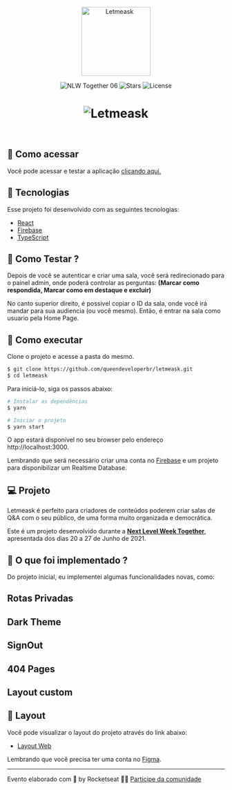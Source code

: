 <p align="center">
  <img alt="Letmeask" src="https://raw.githubusercontent.com/rocketseat-education/nlw-06-reactjs/master/.github/logo.svg" width="160px">
</p>

<p align="center">
  <img src="https://img.shields.io/static/v1?label=NLW&message=06&color=8257E5&labelColor=000000" alt="NLW Together 06" />
  
  <img src="https://img.shields.io/github/stars/queendeveloperbr/letmeask?label=stars&message=MIT&color=8257E5&labelColor=000000" alt="Stars">

  <img  src="https://img.shields.io/static/v1?label=license&message=MIT&color=8257E5&labelColor=000000" alt="License">   
</p>

<h1 align="center">
    <img alt="Letmeask" src="https://raw.githubusercontent.com/rocketseat-education/nlw-06-reactjs/master/.github/cover.svg" />
</h1>

<br>

## 🚀 Como acessar

Você pode acessar e testar a aplicação [clicando aqui.](https://letmeask-d33d3.web.app/)

## 🧪 Tecnologias

Esse projeto foi desenvolvido com as seguintes tecnologias:

- [React](https://reactjs.org)
- [Firebase](https://firebase.google.com/)
- [TypeScript](https://www.typescriptlang.org/)

## 🚀 Como Testar ?

Depois de você se autenticar e criar uma sala, você será redirecionado para o painel admin, onde poderá controlar as perguntas: 
**(Marcar como respondida, Marcar como em destaque e excluir)**

No canto superior direito, é possivel copiar o ID da sala, onde você irá mandar para sua audiencia (ou você mesmo).
Então, é entrar na sala como usuario pela Home Page.

## 🚀 Como executar

Clone o projeto e acesse a pasta do mesmo.

```bash
$ git clone https://github.com/queendeveloperbr/letmeask.git
$ cd letmeask
```

Para iniciá-lo, siga os passos abaixo:
```bash
# Instalar as dependências
$ yarn

# Iniciar o projeto
$ yarn start
```
O app estará disponível no seu browser pelo endereço http://localhost:3000.

Lembrando que será necessário criar uma conta no [Firebase](https://firebase.google.com/) e um projeto para disponibilizar um Realtime Database.

## 💻 Projeto

Letmeask é perfeito para criadores de conteúdos poderem criar salas de Q&A com o seu público, de uma forma muito organizada e democrática. 

Este é um projeto desenvolvido durante a **[Next Level Week Together](https://nextlevelweek.com/)**, apresentada dos dias 20 a 27 de Junho de 2021.

## 🚀 O que foi implementado ?

Do projeto inicial, eu implementei algumas funcionalidades novas, como:

## Rotas Privadas
## Dark Theme
## SignOut
## 404 Pages
## Layout custom


## 🔖 Layout

Você pode visualizar o layout do projeto através do link abaixo:

- [Layout Web](https://www.figma.com/file/u0BQK8rCf2KgzcukdRRCWh/Letmeask/duplicate) 

Lembrando que você precisa ter uma conta no [Figma](http://figma.com/).


---

Evento elaborado com 💜 by Rocketseat 👋🏻 [Participe da comunidade](https://discord.gg/gKUVrzrPrU)
